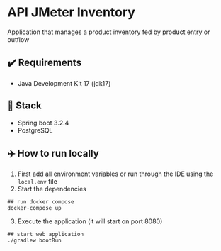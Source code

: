 # API JMeter Inventory
Application that manages a product inventory fed by product entry or outflow

## ✔️ Requirements
- Java Development Kit 17 (jdk17)

## 🍔 Stack
- Spring boot 3.2.4
- PostgreSQL

## ✈️ How to run locally
1. First add all environment variables or run through the IDE using the `local.env` file
2. Start the dependencies
```shell
## run docker compose
docker-compose up
```
3. Execute the application (it will start on port 8080)
```shell
## start web application
./gradlew bootRun
```
